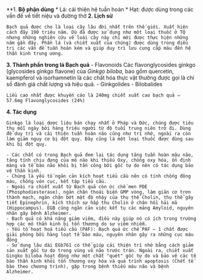 
**1. **Bộ phận dùng**
    * Lá: cải thiện hệ tuần hoàn
    * Hạt: được dùng trong các vấn đề về tiết niệu và đường thở
**2. Lịch sử**
    
    Bạch quả được cho là loại cây lâu đời nhất trên thế giới. Xuất hiện cách đây 190 triệu năm. Dù đã được sử dụng như một loại thuốc ở TQ nhưng những nghiên cứu về loài cây này chỉ mới được thực hiện những năm gần đây. Phần lá (và chiết xuất của chúng) được dùng trong điều trị các vấn đề tuần hoàn kém và giúp duy trì lưu cung cấp máu đến hệ thần kinh trung ương.
    
**3. Thành phần trong lá Bạch quả**
    - Flavonoids Các flavonglycosides ginkgo (glycosides ginkgo flavone) của *Ginkgo biloba*, bao gồm quercetin, kaempferol và isorhamnetin là các chất hóa thực vật thường được gọi là chỉ số đánh giá chất lượng và hiệu quả.
    - Ginkgolides
    - Bilobalides
    
    Liều cao nhất được khuyến cáo là 240mg chiết xuất cao bạch quả ⇒ 57.6mg Flavonglycosides (24%)
    
**4. Tác dụng**
    
    Ginkgo là loại dược liệu bán chạy nhất ở Pháp và Đức, chúng được tiêu thụ mỗi ngày bởi hàng triệu người từ độ tuổi trung niên trở đi. Dùng để duy trì và cải thiện tuần hoàn não cũng như trí nhớ, ngoài ra còn làm giảm nguy cơ bị đột quỵ. Đây cũng là một loại thuốc được dùng sau khi bị đột quỵ.
    
    - Các chất có trong Bạch quả đem lại tác dụng tăng tuần hoàn mãu não, tăng tính chịu đựng của mô não khi thiếu Oxy, chống oxy hóa, ổn định màng và tế bào não khỏi bị tấn công bởi gốc tự do nên có tác dụng bảo vệ thần kinh.
    - Chúng là yếu tố ngăn cản kích hoạt tiểu cầu nên có tính chống đông máu, chống vón cục, kết tập tiểu cầu.
    - Ngoài ra chiết xuất từ Bạch quả còn ức chế men PDE (Phosphodiesterase), ngăn chặn thoái biến GMP vòng, làm giãn cơ trơn thành mạch, ngăn chặn bớt mật độ nhậy của thụ thể Cholin, thụ thể gây tiết Epinephrin, kích thích sự hấp thu Cholin ở chân hồi hải mã (Hippocampus). EGB cũng ngăn cản việc kết tụ các mảng Amyloid, nguyên nhân gây bệnh Alzheimer.
    - Bạch quả có khả năng giảm viêm, điều này giúp nó có ích trong trường hợp các mô thần kinh bị tổn thương do sự viêm nhiễm.
    - Yếu tố hoạt hoá tiểu cầu (PAF): Bạch quả ức chế PAF – 1 chất được giải phóng bởi hàng loạt tế bào máu, nguyên nhân gây ra những cục máu đông
    - Sử dụng lâu dài EGb761 có thể giúp cải thiện trí nhớ bằng cách giảm sản xuất gốc tự do trong vùng vỏ não trước trán. Ngoài ra, chiết xuất Gingko biloba hoạt động như một chất "quét" gốc tự do và bảo vệ các tế bào thần kinh khỏi tổn thương oxy hóa và quá trình apoptosis (Chết tế bào theo chương trình), gặp trong bệnh thiếu máu não và bệnh Alzheimer.
